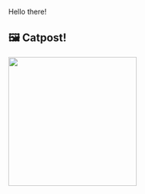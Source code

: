 Hello there!



## 🖼️ Catpost!

<sub>
    <img src="https://cdn2.thecatapi.com/images/djg.jpg" height="256">
</sub>

